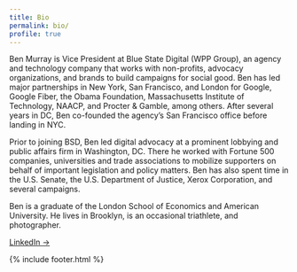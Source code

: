 ```yaml
---
title: Bio
permalink: bio/
profile: true
---
```


Ben Murray is Vice President at Blue State Digital (WPP Group), an agency and technology company that works with non-profits, advocacy organizations, and brands to build campaigns for social good. Ben has led major partnerships in New York, San Francisco, and London for Google, Google Fiber, the Obama Foundation, Massachusetts Institute of Technology, NAACP, and Procter & Gamble, among others. After several years in DC, Ben co-founded the agency’s San Francisco office before landing in NYC.

Prior to joining BSD, Ben led digital advocacy at a prominent lobbying and public affairs firm in Washington, DC. There he worked with Fortune 500 companies, universities and trade associations to mobilize supporters on behalf of important legislation and policy matters. Ben has also spent time in the U.S. Senate, the U.S. Department of Justice, Xerox Corporation, and several campaigns.

Ben is a graduate of the London School of Economics and American University. He lives in Brooklyn, is an occasional triathlete, and photographer.

[LinkedIn &#8594;](http://www.linkedin.com/in/benmurray "LinkedIn Profile")<br />

{% include footer.html %}